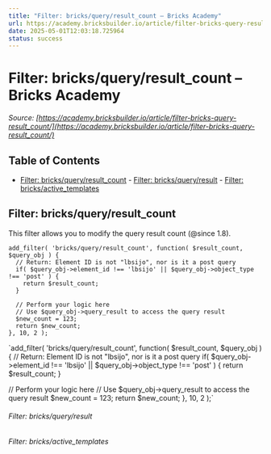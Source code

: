 ```yaml
---
title: "Filter: bricks/query/result_count – Bricks Academy"
url: https://academy.bricksbuilder.io/article/filter-bricks-query-result_count/
date: 2025-05-01T12:03:18.725964
status: success
---
```


# Filter: bricks/query/result_count – Bricks Academy

*Source: [https://academy.bricksbuilder.io/article/filter-bricks-query-result_count/](https://academy.bricksbuilder.io/article/filter-bricks-query-result_count/)*

## Table of Contents

- [Filter: bricks/query/result_count](#filter-bricksqueryresultcount)
        - [Filter: bricks/query/result](#filter-bricksqueryresult)
        - [Filter: bricks/active_templates](#filter-bricksactivetemplates)

## Filter: bricks/query/result_count

This filter allows you to modify the query result count (@since 1.8).

```
add_filter( 'bricks/query/result_count', function( $result_count, $query_obj ) {
  // Return: Element ID is not "lbsijo", nor is it a post query
  if( $query_obj->element_id !== 'lbsijo' || $query_obj->object_type !== 'post' ) {
    return $result_count;
  }

  // Perform your logic here
  // Use $query_obj->query_result to access the query result
  $new_count = 123;
  return $new_count;
}, 10, 2 );
```

`add_filter( 'bricks/query/result_count', function( $result_count, $query_obj ) {
  // Return: Element ID is not "lbsijo", nor is it a post query
  if( $query_obj->element_id !== 'lbsijo' || $query_obj->object_type !== 'post' ) {
    return $result_count;
  }

  // Perform your logic here
  // Use $query_obj->query_result to access the query result
  $new_count = 123;
  return $new_count;
}, 10, 2 );`

###### Filter: bricks/query/result

###### Filter: bricks/active_templates

